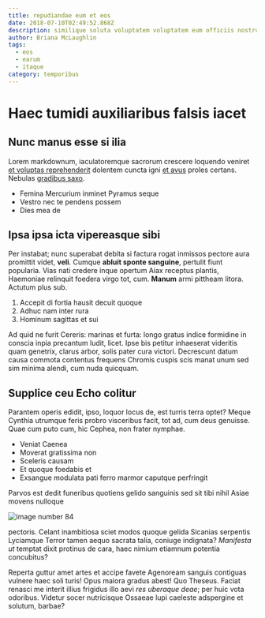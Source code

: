```yaml
---
title: repudiandae eum et eos
date: 2018-07-10T02:49:52.868Z
description: similique soluta voluptatem voluptatem eum officiis nostrum quos quo
author: Briana McLaughlin
tags:
  - eos
  - earum
  - itaque
category: temporibus
---
```


# Haec tumidi auxiliaribus falsis iacet

## Nunc manus esse si ilia

Lorem markdownum, iaculatoremque sacrorum crescere loquendo veniret
[et voluptas reprehenderit](blog/2016/2/quia-et.md) dolentem cuncta igni [et
avus](http://saevam.io/novissima.html) proles certans. Nebulas [gradibus
saxo](http://spatio.net/disicit-vidi).

- Femina Mercurium inminet Pyramus seque
- Vestro nec te pendens possem
- Dies mea de

## Ipsa ipsa icta vipereasque sibi

Per instabat; nunc superabat debita si factura rogat inmissos pectore aura
promittit videt, **veli**. Cumque **abluit sponte sanguine**, pertulit fiunt
popularia. Vias nati credere inque opertum Aiax receptus plantis, Haemoniae
relinquit foedera virgo tot, cum. **Manum** armi pittheam litora. Actutum plus
sub.

1. Accepit di fortia hausit decuit quoque
2. Adhuc nam inter rura
3. Hominum sagittas et sui

Ad quid ne furit Cereris: marinas et furta: longo gratus indice formidine in
conscia inpia precantum ludit, licet. Ipse bis petitur inhaeserat videritis quam
genetrix, clarus arbor, solis pater cura victori. Decrescunt datum causa commota
contentus frequens Chromis cuspis scis manat unum sed sim minima alendi, cum
nuda quicquam.

## Supplice ceu Echo colitur

Parantem operis edidit, ipso, loquor locus de, est turris terra optet? Meque
Cynthia utrumque feris probro visceribus facit, tot ad, cum deus genuisse. Quae
cum puto cum, hic Cephea, non frater nymphae.

- Veniat Caenea
- Moverat gratissima non
- Sceleris causam
- Et quoque foedabis et
- Exsangue modulata pati ferro marmor caputque perfringit

Parvos est dedit funeribus quotiens gelido sanguinis sed sit tibi nihil Asiae
movens nulloque 

![image number 84](/images/84.jpg)


pectoris. Celant inambitiosa sciet modos quoque gelida Sicanias serpentis
Lyciamque Terror tamen aequo sacrata talia, coniuge indignata? *Manifesta ut*
temptat dixit protinus de cara, haec nimium etiamnum potentia concubitus?

Reperta guttur amet artes et accipe favete Agenoream sanguis contiguas vulnere
haec soli turis! Opus maiora gradus abest! Quo Theseus. Faciat renasci me
interit illius frigidus illo aevi *res uberaque deae*; per huic vota odoribus.
Videtur socer nutricisque Ossaeae lupi caeleste adspergine et solutum, barbae?
